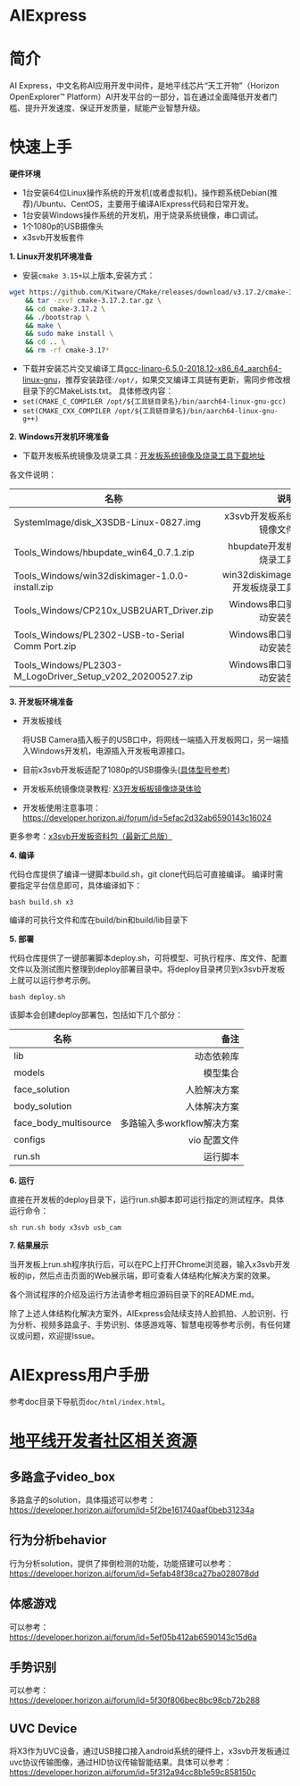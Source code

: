 AIExpress
=======

# 简介
AI Express，中文名称AI应用开发中间件，是地平线芯片“天工开物”（Horizon OpenExplorer™️ Platform）AI开发平台的一部分，旨在通过全面降低开发者门槛、提升开发速度、保证开发质量，赋能产业智慧升级。

# 快速上手

**硬件环境**
* 1台安装64位Linux操作系统的开发机(或者虚拟机)。操作题系统Debian(推荐)/Ubuntu、CentOS，主要用于编译AIExpress代码和日常开发。
* 1台安装Windows操作系统的开发机，用于烧录系统镜像，串口调试。
* 1个1080p的USB摄像头
* x3svb开发板套件

**1. Linux开发机环境准备**
* 安装`cmake 3.15+`以上版本,安装方式：
```bash
wget https://github.com/Kitware/CMake/releases/download/v3.17.2/cmake-3.17.2.tar.gz \
    && tar -zxvf cmake-3.17.2.tar.gz \
    && cd cmake-3.17.2 \
    && ./bootstrap \
    && make \
    && sudo make install \
    && cd .. \
    && rm -rf cmake-3.17* 
```
* 下载并安装芯片交叉编译工具[gcc-linaro-6.5.0-2018.12-x86_64_aarch64-linux-gnu](https://pan.horizon.ai/index.php/s/d3QH3MfzHT5fwd2)，推荐安装路径:`/opt/`，如果交叉编译工具链有更新，需同步修改根目录下的CMakeLists.txt。
具体修改内容：
* `set(CMAKE_C_COMPILER /opt/${工具链目录名}/bin/aarch64-linux-gnu-gcc)`
* `set(CMAKE_CXX_COMPILER /opt/${工具链目录名}/bin/aarch64-linux-gnu-g++)`

**2. Windows开发机环境准备**

* 下载开发板系统镜像及烧录工具：[开发板系统镜像及烧录工具下载地址](https://pan.horizon.ai/index.php/s/ymA5ELRCb7JyTka)

各文件说明：

  | 名称             |             说明 |
| ---------------- | ---------------: |
| SystemImage/disk_X3SDB-Linux-0827.img              |       x3svb开发板系统镜像文件 |
| Tools_Windows/hbupdate_win64_0.7.1.zip           |         hbupdate开发板烧录工具 |
| Tools_Windows/win32diskimager-1.0.0-install.zip    |     win32diskimager开发板烧录工具 |
| Tools_Windows/CP210x_USB2UART_Driver.zip    |     Windows串口驱动安装包 |
| Tools_Windows/PL2302-USB-to-Serial Comm Port.zip    |     Windows串口驱动安装包 |
| Tools_Windows/PL2303-M_LogoDriver_Setup_v202_20200527.zip         | Windows串口驱动安装包 |


**3. 开发板环境准备**

* 开发板接线

  将USB Camera插入板子的USB口中，将网线一端插入开发板网口，另一端插入Windows开发机，电源插入开发板电源接口。
* 目前x3svb开发板适配了1080p的USB摄像头([具体型号参考](https://developer.horizon.ai/forum/id=5f312d96cc8b1e59c8581511))

* 开发板系统镜像烧录教程: [X3开发板板镜像烧录体验](https://developer.horizon.ai/forum/id=5f1aa3ee86cc4d95e81a73e6)

* 开发板使用注意事项：https://developer.horizon.ai/forum/id=5efac2d32ab6590143c16024

更多参考：[x3svb开发板资料包（最新汇总版）](https://developer.horizon.ai/forum/id=5f156192740aaf0beb3119dd)


 **4. 编译**

代码仓库提供了编译一键脚本build.sh，git clone代码后可直接编译。 编译时需要指定平台信息即可，具体编译如下：

 ```
bash build.sh x3
 ```

编译的可执行文件和库在build/bin和build/lib目录下

**5. 部署**

代码仓库提供了一键部署脚本deploy.sh，可将模型、可执行程序、库文件、配置文件以及测试图片整理到deploy部署目录中。将deploy目录拷贝到x3svb开发板上就可以运行参考示例。

 ```
bash deploy.sh
 ```
该脚本会创建deploy部署包，包括如下几个部分：

| 名称             |             备注 |
| ---------------- | ---------------: |
| lib              |       动态依赖库 |
| models           |         模型集合 |
| face_solution    |     人脸解决方案 |
| body_solution    |     人体解决方案 |
| face_body_multisource    |     多路输入多workflow解决方案 |
| configs          |     vio 配置文件 |
| run.sh           |         运行脚本 |

**6. 运行**

直接在开发板的deploy目录下，运行run.sh脚本即可运行指定的测试程序。具体运行命令：
```
sh run.sh body x3svb usb_cam
```

**7. 结果展示**

当开发板上run.sh程序执行后，可以在PC上打开Chrome浏览器，输入x3svb开发板的ip，然后点击页面的Web展示端，即可查看人体结构化解决方案的效果。  


各个测试程序的介绍及运行方法请参考相应源码目录下的README.md。

除了上述人体结构化解决方案外，AIExpress会陆续支持人脸抓拍、人脸识别、行为分析、视频多路盒子、手势识别、体感游戏等、智慧电视等参考示例，有任何建议或问题，欢迎提Issue。

# AIExpress用户手册

参考doc目录下导航页`doc/html/index.html`。


# [地平线开发者社区相关资源](https://developer.horizon.ai/)

## 多路盒子video_box
多路盒子的solution，具体描述可以参考：https://developer.horizon.ai/forum/id=5f2be161740aaf0beb31234a

## 行为分析behavior
行为分析solution，提供了摔倒检测的功能，功能搭建可以参考：https://developer.horizon.ai/forum/id=5efab48f38ca27ba028078dd

## 体感游戏
可以参考：https://developer.horizon.ai/forum/id=5ef05b412ab6590143c15d6a

## 手势识别
可以参考：https://developer.horizon.ai/forum/id=5f30f806bec8bc98cb72b288

## UVC Device
将X3作为UVC设备，通过USB接口接入android系统的硬件上，x3svb开发板通过uvc协议传输图像，通过HID协议传输智能结果。具体可以参考： https://developer.horizon.ai/forum/id=5f312a94cc8b1e59c858150c






